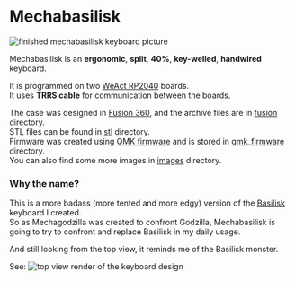 # Mechabasilisk

![finished mechabasilisk keyboard picture](/images/photo1.jpeg)

Mechabasilisk is an **ergonomic**, **split**, **40%**, **key-welled**, **handwired** keyboard.

It is programmed on two [WeAct RP2040](https://github.com/WeActStudio/WeActStudio.RP2040CoreBoard) boards.\
It uses **TRRS cable** for communication between the boards.

The case was designed in [Fusion 360](https://www.autodesk.com/products/fusion-360/overview), and the archive files are in [fusion](/fusion/) directory.\
STL files can be found in [stl](/stl/) directory.\
Firmware was created using [QMK firmware](https://qmk.fm/) and is stored in [qmk_firmware](/qmk_firmware/) directory.\
You can also find some more images in [images](/images/) directory.

### Why the name?

This is a more badass (more tented and more edgy) version of the [Basilisk](https://github.com/radlinskii/basilisk) keyboard I created.\
So as Mechagodzilla was created to confront Godzilla, Mechabasilisk is going to try to confront and replace Basilisk in my daily usage.

And still looking from the top view, it reminds me of the Basilisk monster.

See:
![top view render of the keyboard design](/images/design3.jpeg)
